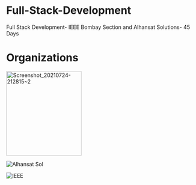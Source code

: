 # Full-Stack-Development
Full Stack Development- IEEE Bombay Section and Alhansat Solutions- 45 Days

# Organizations

<img width="200" height="225" alt="Screenshot_20210724-212815~2" src="https://github.com/user-attachments/assets/098745c4-7160-4e73-84c1-38b9b5d501d0" />

![Alhansat Sol](https://github.com/user-attachments/assets/7cba6696-b1af-4e91-94f0-0484b1c1ce05)

![IEEE](https://github.com/user-attachments/assets/dcd47d7a-5eac-4f8d-8ffb-ef78fa05ec8a)

